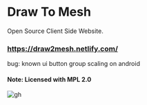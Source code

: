 # Draw To Mesh
Open Source Client Side Website.

### https://draw2mesh.netlify.com/
bug: known ui button group scaling on android
#### Note: Licensed with MPL 2.0 


![gh](https://user-images.githubusercontent.com/45932883/76802466-b805dc00-67fd-11ea-8c74-e07768248993.gif)


